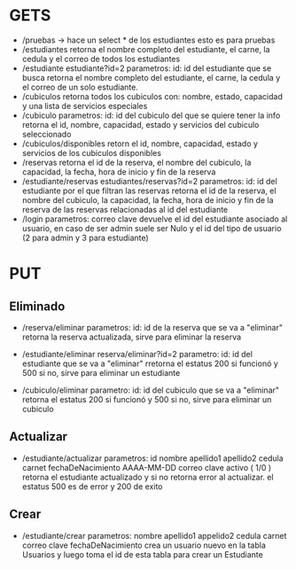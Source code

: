 # GETS
- /pruebas -> hace un select * de los estudiantes esto es para pruebas
- /estudiantes 
    retorna el nombre completo del estudiante, el carne,
    la cedula y el correo de todos los estudiantes
- /estudiante  estudiante?id=2
    parametros: 
        id: id del estudiante que se busca
    retorna el nombre completo del estudiante, el carne,
    la cedula y el correo de un solo estudiante.
- /cubiculos 
    retorna todos los cubiculos con: nombre, estado, capacidad
    y una lista de servicios especiales
- /cubiculo 
    parametros:
        id: id del cubiculo del que se quiere tener la info
    retorna el id, nombre, capacidad, estado y servicios del 
    cubiculo seleccionado
- /cubiculos/disponibles
    retorn el id, nombre, capacidad, estado y servicios 
    de los cubiculos disponibles
- /reservas
    retorna el id de la reserva, el nombre del cubiculo, la capacidad, la fecha, hora de inicio y fin de la reserva
- /estudiante/reservas   estudiantes/reservas?id=2
    parametros:
        id: id del estudiante por el que filtran las reservas
    retorna el id de la reserva, el nombre del cubiculo, la capacidad, la fecha, hora de inicio y fin de la reserva de las reservas relacionadas al id del estudiante 
- /login 
    parametros: 
        correo
        clave
    devuelve el id del estudiante asociado al usuario, en caso de ser admin suele ser Nulo y el id del tipo de usuario (2 para admin y 3 para estudiante)
# PUT
## Eliminado
- /reserva/eliminar
    parametros: 
        id: id de la reserva que se va a "eliminar"
    retorna la reserva actualizada, sirve para eliminar la reserva 

- /estudiante/eliminar  reserva/eliminar?id=2
    parametro:
        id: id del estudiante que se va a "eliminar"
    rretorna el estatus 200 si funcionó y 500 si no, sirve para eliminar un estudiante

- /cubiculo/eliminar
    parametro:
        id: id del cubiculo que se va a "eliminar"
    retorna el estatus 200 si funcionó y 500 si no, sirve para eliminar un cubiculo

## Actualizar
- /estudiante/actualizar
    parametros:
        id
        nombre
        apellido1
        apellido2
        cedula
        carnet
        fechaDeNacimiento AAAA-MM-DD
        correo
        clave
        activo ( 1/0 )
    retorna el estudiante actualizado y si no retorna 
    error al actualizar. el estatus 500 es de error y
    200 de exito

## Crear 

- /estudiante/crear
    parametros:
        nombre
        apellido1
        appelido2
        cedula
        carnet
        correo
        clave
        fechaDeNacimiento
    crea un usuario nuevo en la tabla Usuarios y luego toma el id de esta tabla para crear un Estudiante